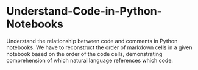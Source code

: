 # Understand-Code-in-Python-Notebooks
Understand the relationship between code and comments in Python notebooks. We have to reconstruct the order of markdown cells in a given notebook based on the order of the code cells, demonstrating comprehension of which natural language references which code.

